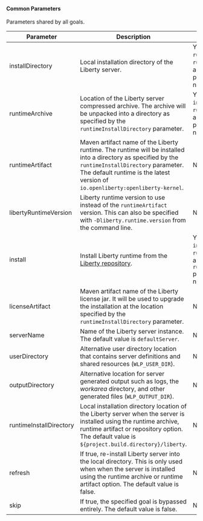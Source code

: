 #### Common Parameters

Parameters shared by all goals.

| Parameter | Description | Required |
| --------  | ----------- | -------  |
| installDirectory | Local installation directory of the Liberty server. | Yes, only when `runtimeArchive`, `runtimeArtifact`, and `install` parameters are not set. |
| runtimeArchive | Location of the Liberty server compressed archive. The archive will be unpacked into a directory as specified by the `runtimeInstallDirectory` parameter. | Yes, only when `installDirectory`, `runtimeArtifact`, and `install` parameters are not set. |
| runtimeArtifact | Maven artifact name of the Liberty runtime. The runtime will be installed into a directory as specified by the `runtimeInstallDirectory` parameter. The default runtime is the latest version of `io.openliberty:openliberty-kernel`. | No |
| libertyRuntimeVersion | Liberty runtime version to use instead of the `runtimeArtifact` version. This can also be specified with `-Dliberty.runtime.version` from the command line. | No |
| install | Install Liberty runtime from the [Liberty repository](docs/installation-configuration.md#using-a-repository). | Yes, only when `installDirectory`, `runtimeArchive`, and `runtimeArtifact` parameters are not set. |
| licenseArtifact | Maven artifact name of the Liberty license jar. It will be used to upgrade the installation at the location specified by the `runtimeInstallDirectory` parameter. | No |
| serverName | Name of the Liberty server instance. The default value is `defaultServer`. | No |
| userDirectory | Alternative user directory location that contains server definitions and shared resources (`WLP_USER_DIR`). | No |
| outputDirectory | Alternative location for server generated output such as logs, the _workarea_ directory, and other generated files (`WLP_OUTPUT_DIR`). | No |
| runtimeInstallDirectory | Local installation directory location of the Liberty server when the server is installed using the runtime archive, runtime artifact or repository option. The default value is `${project.build.directory}/liberty`.  | No |
| refresh | If true, re-install Liberty server into the local directory. This is only used when when the server is installed using the runtime archive or runtime artifact option. The default value is false. | No |
| skip | If true, the specified goal is bypassed entirely. The default value is false. | No |
